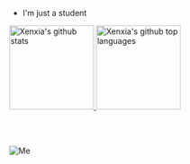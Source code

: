 - I'm just a student

<a href="https://github.com/Xenxia">
  <img height="150px" src="https://github-readme-stats.vercel.app/api?username=Xenxia&show_icons=true&title_color=6bd600&text_color=dedede&icon_color=438600&bg_color=0d1117&hide_border=true&count_private=true" alt="Xenxia's github stats" />

  <img height="150px" src="https://github-readme-stats.vercel.app/api/top-langs?username=Xenxia&title_color=6bd600&text_color=dedede&icon_color=438600&bg_color=0d1117&hide_border=true&layout=compact" alt="Xenxia's github top languages" />
</a>

<br/><br/>

![Me](https://img.shields.io/badge/Me-2.0-brightgreen?style=flat)
